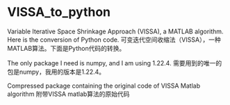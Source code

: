 # VISSA_to_python
Variable Iterative Space Shrinkage Approach (VISSA), a MATLAB algorithm. Here is the conversion of Python code.
可变迭代空间收缩法（VISSA），一种MATLAB算法。下面是Python代码的转换。

The only package I need is numpy, and I am using 1.22.4.
需要用到的唯一的包是numpy，我用的版本是1.22.4。

Compressed package containing the original code of VISSA Matlab algorithm
附带VISSA matlab算法的原始代码
